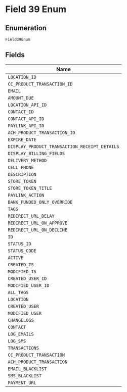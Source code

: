 
# Field 39 Enum

## Enumeration

`Field39Enum`

## Fields

| Name |
|  --- |
| `LOCATION_ID` |
| `CC_PRODUCT_TRANSACTION_ID` |
| `EMAIL` |
| `AMOUNT_DUE` |
| `LOCATION_API_ID` |
| `CONTACT_ID` |
| `CONTACT_API_ID` |
| `PAYLINK_API_ID` |
| `ACH_PRODUCT_TRANSACTION_ID` |
| `EXPIRE_DATE` |
| `DISPLAY_PRODUCT_TRANSACTION_RECEIPT_DETAILS` |
| `DISPLAY_BILLING_FIELDS` |
| `DELIVERY_METHOD` |
| `CELL_PHONE` |
| `DESCRIPTION` |
| `STORE_TOKEN` |
| `STORE_TOKEN_TITLE` |
| `PAYLINK_ACTION` |
| `BANK_FUNDED_ONLY_OVERRIDE` |
| `TAGS` |
| `REDIRECT_URL_DELAY` |
| `REDIRECT_URL_ON_APPROVE` |
| `REDIRECT_URL_ON_DECLINE` |
| `ID` |
| `STATUS_ID` |
| `STATUS_CODE` |
| `ACTIVE` |
| `CREATED_TS` |
| `MODIFIED_TS` |
| `CREATED_USER_ID` |
| `MODIFIED_USER_ID` |
| `ALL_TAGS` |
| `LOCATION` |
| `CREATED_USER` |
| `MODIFIED_USER` |
| `CHANGELOGS` |
| `CONTACT` |
| `LOG_EMAILS` |
| `LOG_SMS` |
| `TRANSACTIONS` |
| `CC_PRODUCT_TRANSACTION` |
| `ACH_PRODUCT_TRANSACTION` |
| `EMAIL_BLACKLIST` |
| `SMS_BLACKLIST` |
| `PAYMENT_URL` |


